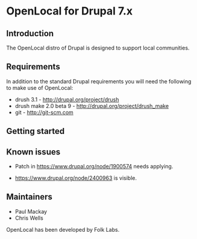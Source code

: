OpenLocal for Drupal 7.x
========================

## Introduction

The OpenLocal distro of Drupal is designed to support local communities.

## Requirements

In addition to the standard Drupal requirements you will need the following to
make use of OpenLocal:

- drush 3.1 - http://drupal.org/project/drush
- drush make 2.0 beta 9 - http://drupal.org/project/drush_make
- git - http://git-scm.com


## Getting started


## Known issues

* Patch in https://www.drupal.org/node/1900574 needs applying.

* https://www.drupal.org/node/2400963 is visible.


## Maintainers

- Paul Mackay
- Chris Wells

OpenLocal has been developed by Folk Labs.

